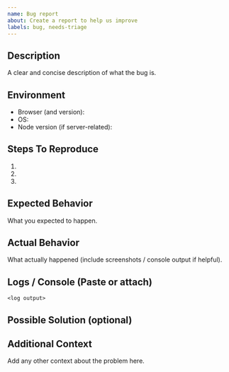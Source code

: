 ```yaml
---
name: Bug report
about: Create a report to help us improve
labels: bug, needs-triage
---
```


## Description
A clear and concise description of what the bug is.

## Environment
- Browser (and version): 
- OS: 
- Node version (if server-related): 

## Steps To Reproduce
1. 
2. 
3. 

## Expected Behavior
What you expected to happen.

## Actual Behavior
What actually happened (include screenshots / console output if helpful).

## Logs / Console (Paste or attach)
```
<log output>
```

## Possible Solution (optional)

## Additional Context
Add any other context about the problem here.
